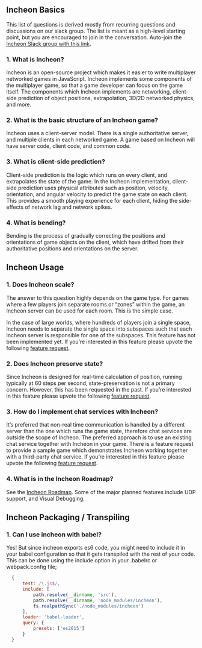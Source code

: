 
## Incheon Basics

This list of questions is derived mostly from recurring questions and discussions on our slack group.  The list is meant as a high-level starting point, but you are encouraged to join in the conversation. Auto-join the [Incheon Slack group with this link](http://slack.incheon.gg).

### 1. What is Incheon?

Incheon is an open-source project which makes it easier to write multiplayer networked games in JavaScript.  Incheon implements some components of the multiplayer game, so that a game developer can focus on the game itself.  The components which Incheon implements are networking, client-side prediction of object positions, extrapolation, 3D/2D networked physics, and more.

### 2. What is the basic structure of an Incheon game?
Incheon uses a client-server model.  There is a single authoritative server, and multiple clients in each networked game.  A game based on Incheon will have server code, client code, and common code.

### 3. What is client-side prediction?
Client-side prediction is the logic which runs on every client, and extrapolates the state of the game.  In the Incheon implementation, client-side prediction uses physical attributes such as position, velocity, orientation, and angular velocity to predict the game state on each client.  This provides a smooth playing experience for each client, hiding the side-effects of network lag and network spikes.

### 4. What is bending?
Bending is the process of gradually correcting the positions and orientations of game objects on the client, which have drifted from their authoritative positions and orientations on the server.

## Incheon Usage

### 1. Does Incheon scale?
The answer to this question highly depends on the game type.  For games where a few players join separate rooms or “zones” within the game, an Incheon server can be used for each room.  This is the simple case.

In the case of large worlds, where hundreds of players join a single space, Incheon needs to separate the single space into subspaces such that each Incheon server is responsible for one of the subspaces.  This feature has not been implemented yet.  If you’re interested in this feature please upvote the following [feature request](https://github.com/OpherV/Incheon/issues/30).

### 2. Does Incheon preserve state?
Since Incheon is designed for real-time calculation of position, running typically at 60 steps per second, state-preservation is not a primary concern.  However, this has been requested in the past.  If you’re interested in this feature please upvote the following [feature request](https://github.com/OpherV/Incheon/issues/31).

### 3. How do I implement chat services with Incheon?
It’s preferred that non-real time communication is handled by a different server than the one which runs the game state, therefore chat services are outside the scope of Incheon. The preferred approach is to use an existing chat service together with Incheon in your game.  There is a feature request to provide a sample game which demonstrates Incheon working together with a third-party chat service. If you’re interested in this feature please upvote the following [feature request](https://github.com/OpherV/Incheon/issues/32).

### 4. What is in the Incheon Roadmap?
See the [Incheon Roadmap](http://docs.incheon.gg/develop/tutorial-introduction_roadmap.html).  Some of the major planned features include UDP support, and Visual Debugging.

## Incheon Packaging / Transpiling

### 1. Can I use incheon with babel?
Yes! But since incheon exports es6 code, you might need to include it in your babel configuration so that it gets transpiled with the rest of your code. This can be done using the include option in your .babelrc or webpack.config file;
```javascript
  {
      test: /\.js$/,
      include: [
          path.resolve(__dirname, 'src'),
          path.resolve(__dirname, 'node_modules/incheon'),
          fs.realpathSync('./node_modules/incheon')
      ],
      loader: 'babel-loader',
      query: {
          presets: ['es2015']
      }
  }
```

